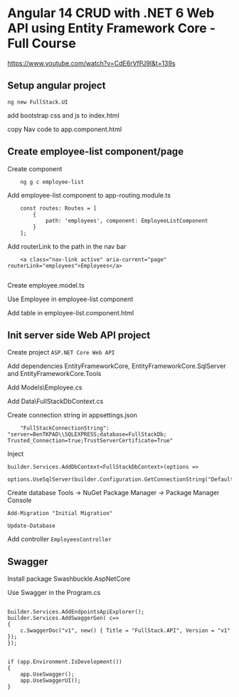 # Angular 14 CRUD with .NET 6 Web API using Entity Framework Core - Full Course
https://www.youtube.com/watch?v=CdE6rVfPJ9I&t=139s



## Setup angular project
```
ng new FullStack.UI
```

add bootstrap css and js to index.html

copy Nav code to app.component.html



## Create employee-list component/page
Create component
```
    ng g c employee-list
```

Add employee-list component to app-routing.module.ts
```
    const routes: Routes = [
        {
            path: 'employees', component: EmployeeListComponent
        }
    ];
``` 

Add routerLink to the path in the nav bar
```
    <a class="nav-link active" aria-current="page" routerLink="employees">Employees</a>
    
```
Create employee.model.ts

Use Employee in employee-list component 

Add table in employee-list.component.html


## Init server side Web API project
Create project `ASP.NET Core Web API`

Add dependencies EntityFrameworkCore, EntityFrameworkCore.SqlServer and EntityFrameworkCore.Tools

Add Models\Employee.cs

Add Data\FullStackDbContext.cs

Create connection string in appsettings.json
```
    "FullStackConnectionString": "server=BenTKPAD\\SQLEXPRESS;database=FullStackDb; Trusted_Connection=true;TrustServerCertificate=True"
```

Inject
```
builder.Services.AddDbContext<FullStackDbContext>(options =>
	options.UseSqlServer(builder.Configuration.GetConnectionString("DefaultConnection")));
```

Create database
Tools -> NuGet Package Manager -> Package Manager Console
```
Add-Migration "Initial Migration"

Update-Database
```


Add controller `EmployeesController`

## Swagger
Install package Swashbuckle.AspNetCore

Use Swagger in the Program.cs
```

builder.Services.AddEndpointsApiExplorer();
builder.Services.AddSwaggerGen( c=>
{
	c.SwaggerDoc("v1", new() { Title = "FullStack.API", Version = "v1" });
});


if (app.Environment.IsDevelopment())
{
	app.UseSwagger();
	app.UseSwaggerUI();
}

```
